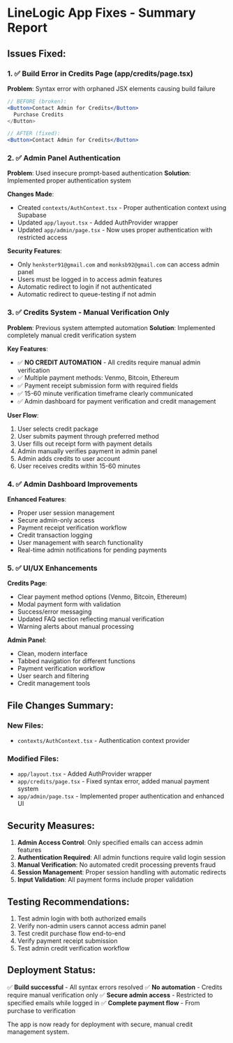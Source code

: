 # LineLogic App Fixes - Summary Report

## Issues Fixed:

### 1. ✅ Build Error in Credits Page (app/credits/page.tsx)
**Problem**: Syntax error with orphaned JSX elements causing build failure
```jsx
// BEFORE (broken):
<Button>Contact Admin for Credits</Button>
  Purchase Credits
</Button>

// AFTER (fixed):
<Button>Contact Admin for Credits</Button>
```

### 2. ✅ Admin Panel Authentication
**Problem**: Used insecure prompt-based authentication
**Solution**: Implemented proper authentication system

**Changes Made**:
- Created `contexts/AuthContext.tsx` - Proper authentication context using Supabase
- Updated `app/layout.tsx` - Added AuthProvider wrapper
- Updated `app/admin/page.tsx` - Now uses proper authentication with restricted access

**Security Features**:
- Only `henkster91@gmail.com` and `monksb92@gmail.com` can access admin panel
- Users must be logged in to access admin features
- Automatic redirect to login if not authenticated
- Automatic redirect to queue-testing if not admin

### 3. ✅ Credits System - Manual Verification Only
**Problem**: Previous system attempted automation
**Solution**: Implemented completely manual credit verification system

**Key Features**:
- ✅ **NO CREDIT AUTOMATION** - All credits require manual admin verification
- ✅ Multiple payment methods: Venmo, Bitcoin, Ethereum
- ✅ Payment receipt submission form with required fields
- ✅ 15-60 minute verification timeframe clearly communicated
- ✅ Admin dashboard for payment verification and credit management

**User Flow**:
1. User selects credit package
2. User submits payment through preferred method
3. User fills out receipt form with payment details
4. Admin manually verifies payment in admin panel
5. Admin adds credits to user account
6. User receives credits within 15-60 minutes

### 4. ✅ Admin Dashboard Improvements
**Enhanced Features**:
- Proper user session management
- Secure admin-only access
- Payment receipt verification workflow
- Credit transaction logging
- User management with search functionality
- Real-time admin notifications for pending payments

### 5. ✅ UI/UX Enhancements
**Credits Page**:
- Clear payment method options (Venmo, Bitcoin, Ethereum)
- Modal payment form with validation
- Success/error messaging
- Updated FAQ section reflecting manual verification
- Warning alerts about manual processing

**Admin Panel**:
- Clean, modern interface
- Tabbed navigation for different functions
- Payment verification workflow
- User search and filtering
- Credit management tools

## File Changes Summary:

### New Files:
- `contexts/AuthContext.tsx` - Authentication context provider

### Modified Files:
- `app/layout.tsx` - Added AuthProvider wrapper
- `app/credits/page.tsx` - Fixed syntax error, added manual payment system
- `app/admin/page.tsx` - Implemented proper authentication and enhanced UI

## Security Measures:
1. **Admin Access Control**: Only specified emails can access admin features
2. **Authentication Required**: All admin functions require valid login session  
3. **Manual Verification**: No automated credit processing prevents fraud
4. **Session Management**: Proper session handling with automatic redirects
5. **Input Validation**: All payment forms include proper validation

## Testing Recommendations:
1. Test admin login with both authorized emails
2. Verify non-admin users cannot access admin panel
3. Test credit purchase flow end-to-end
4. Verify payment receipt submission
5. Test admin credit verification workflow

## Deployment Status:
✅ **Build successful** - All syntax errors resolved
✅ **No automation** - Credits require manual verification only
✅ **Secure admin access** - Restricted to specified emails while logged in
✅ **Complete payment flow** - From purchase to verification

The app is now ready for deployment with secure, manual credit management system.
